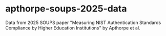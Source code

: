 # apthorpe-soups-2025-data
Data from 2025 SOUPS paper "Measuring NIST Authentication Standards Compliance by Higher Education Institutions" by Apthorpe et al.

